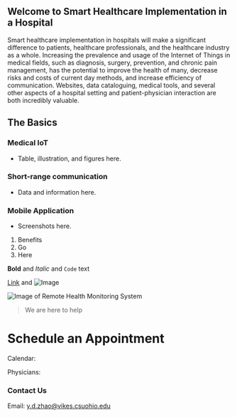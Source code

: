 ## Welcome to Smart Healthcare Implementation in a Hospital 

Smart healthcare implementation in hospitals will make a significant difference to patients, healthcare professionals, and the healthcare industry as a whole. Increasing the prevalence and usage of the Internet of Things in medical fields, such as diagnosis, surgery, prevention, and chronic pain management, has the potential to improve the health of many, decrease risks and costs of current day methods, and increase efficiency of communication. Websites, data cataloguing, medical tools, and several other aspects of a hospital setting and patient-physician interaction are both incredibly valuable.

## The Basics

### Medical IoT
- Table, illustration, and figures here. 

### Short-range communication 
- Data and information here.

### Mobile Application
- Screenshots here. 

1. Benefits
2. Go
3. Here


**Bold** and _Italic_ and `Code` text

[Link](url) and ![Image](src)

![Image of Remote Health Monitoring System](https://www.researchgate.net/profile/Hyung-Soon_Park/publication/224809210/figure/fig1/AS:202793777405986@1425361212413/Illustration-of-a-remote-health-monitoring-system-based-on-wearable-sensors-Health.png)


> We are here to help

# Schedule an Appointment

Calendar:

Physicians: 

### Contact Us

Email: y.d.zhao@vikes.csuohio.edu
